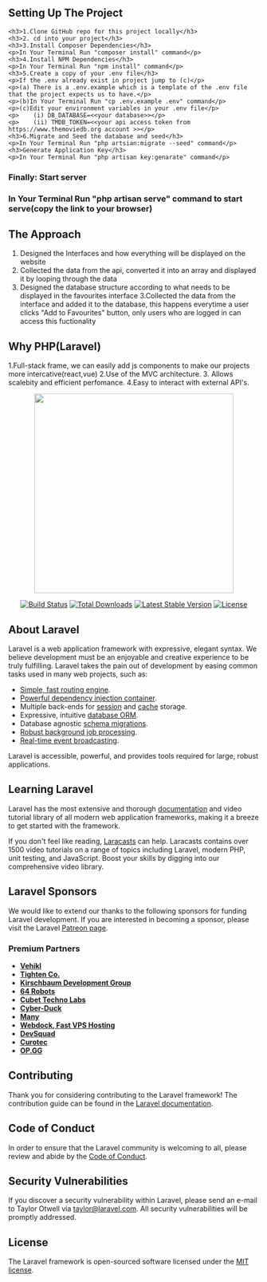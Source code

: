 ##	Setting Up The Project

	<h3>1.Clone GitHub repo for this project locally</h3>
	<h3>2. cd into your project</h3>
	<h3>3.Install Composer Dependencies</h3>
	<p>In Your Terminal Run "composer install" command</p>
	<h3>4.Install NPM Dependencies</h3>
	<p>In Your Terminal Run "npm install" command</p>
	<h3>5.Create a copy of your .env file</h3>
	<p>If the .env already exist in project jump to (c)</p>
	<p>(a) There is a .env.example which is a template of the .env file that the project expects us to have.</p>
	<p>(b)In Your Terminal Run "cp .env.example .env" command</p>
	<p>(c)Edit your environment variables in your .env file</p>
	<p>    (i) DB_DATABASE=<<your database>></p>
	<p>    (ii) TMDB_TOKEN=<<your api access token from https://www.themoviedb.org account >></p>
	<h3>6.Migrate and Seed the database and seed</h3>
	<p>In Your Terminal Run "php artsian:migrate --seed" command</p>
	<h3>Generate Application Key</h3>
	<p>In Your Terminal Run "php artisan key:genarate" command</p>

<h3>Finally: Start server<h3>
<p>In Your Terminal Run "php artisan serve" command to start serve(copy the link to your browser)</p>


##	The Approach
1. Designed the Interfaces and how everything will be displayed on the website
2. Collected the data from the api, converted it into an array and displayed it by looping through the data
3. Designed the database structure according to what needs to be displayed in the favourites interface
3.Collected the data from the interface and added it to the database, this happens everytime a user clicks "Add to Favourites" button, only users who are logged in can access this fuctionality


##	Why PHP(Laravel)
1.Full-stack frame, we can easily add js components to make our projects more intercative(react,vue)
2.Use of the MVC architecture.
3. Allows scalebity and efficient perfomance.
4.Easy to interact with external API's.


<p align="center"><a href="https://laravel.com" target="_blank"><img src="https://raw.githubusercontent.com/laravel/art/master/logo-lockup/5%20SVG/2%20CMYK/1%20Full%20Color/laravel-logolockup-cmyk-red.svg" width="400"></a></p>

<p align="center">
<a href="https://travis-ci.org/laravel/framework"><img src="https://travis-ci.org/laravel/framework.svg" alt="Build Status"></a>
<a href="https://packagist.org/packages/laravel/framework"><img src="https://img.shields.io/packagist/dt/laravel/framework" alt="Total Downloads"></a>
<a href="https://packagist.org/packages/laravel/framework"><img src="https://img.shields.io/packagist/v/laravel/framework" alt="Latest Stable Version"></a>
<a href="https://packagist.org/packages/laravel/framework"><img src="https://img.shields.io/packagist/l/laravel/framework" alt="License"></a>
</p>

## About Laravel

Laravel is a web application framework with expressive, elegant syntax. We believe development must be an enjoyable and creative experience to be truly fulfilling. Laravel takes the pain out of development by easing common tasks used in many web projects, such as:

- [Simple, fast routing engine](https://laravel.com/docs/routing).
- [Powerful dependency injection container](https://laravel.com/docs/container).
- Multiple back-ends for [session](https://laravel.com/docs/session) and [cache](https://laravel.com/docs/cache) storage.
- Expressive, intuitive [database ORM](https://laravel.com/docs/eloquent).
- Database agnostic [schema migrations](https://laravel.com/docs/migrations).
- [Robust background job processing](https://laravel.com/docs/queues).
- [Real-time event broadcasting](https://laravel.com/docs/broadcasting).

Laravel is accessible, powerful, and provides tools required for large, robust applications.

## Learning Laravel

Laravel has the most extensive and thorough [documentation](https://laravel.com/docs) and video tutorial library of all modern web application frameworks, making it a breeze to get started with the framework.

If you don't feel like reading, [Laracasts](https://laracasts.com) can help. Laracasts contains over 1500 video tutorials on a range of topics including Laravel, modern PHP, unit testing, and JavaScript. Boost your skills by digging into our comprehensive video library.

## Laravel Sponsors

We would like to extend our thanks to the following sponsors for funding Laravel development. If you are interested in becoming a sponsor, please visit the Laravel [Patreon page](https://patreon.com/taylorotwell).

### Premium Partners

- **[Vehikl](https://vehikl.com/)**
- **[Tighten Co.](https://tighten.co)**
- **[Kirschbaum Development Group](https://kirschbaumdevelopment.com)**
- **[64 Robots](https://64robots.com)**
- **[Cubet Techno Labs](https://cubettech.com)**
- **[Cyber-Duck](https://cyber-duck.co.uk)**
- **[Many](https://www.many.co.uk)**
- **[Webdock, Fast VPS Hosting](https://www.webdock.io/en)**
- **[DevSquad](https://devsquad.com)**
- **[Curotec](https://www.curotec.com/)**
- **[OP.GG](https://op.gg)**

## Contributing

Thank you for considering contributing to the Laravel framework! The contribution guide can be found in the [Laravel documentation](https://laravel.com/docs/contributions).

## Code of Conduct

In order to ensure that the Laravel community is welcoming to all, please review and abide by the [Code of Conduct](https://laravel.com/docs/contributions#code-of-conduct).

## Security Vulnerabilities

If you discover a security vulnerability within Laravel, please send an e-mail to Taylor Otwell via [taylor@laravel.com](mailto:taylor@laravel.com). All security vulnerabilities will be promptly addressed.

## License

The Laravel framework is open-sourced software licensed under the [MIT license](https://opensource.org/licenses/MIT).
